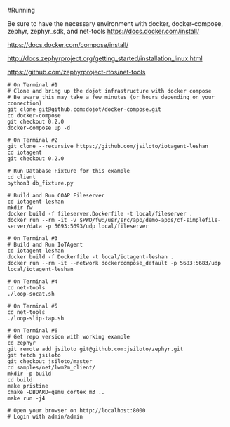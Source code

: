 #Running
    
Be sure to have the necessary environment with docker, docker-compose, zephyr, zephyr_sdk, and net-tools
https://docs.docker.com/install/

https://docs.docker.com/compose/install/

http://docs.zephyrproject.org/getting_started/installation_linux.html

https://github.com/zephyrproject-rtos/net-tools
    
    
    # On Terminal #1 
    # Clone and bring up the dojot infrastructure with docker compose
    # Be aware this may take a few minutes (or hours depending on your connection)
    git clone git@github.com:dojot/docker-compose.git
    cd docker-compose
    git checkout 0.2.0
    docker-compose up -d
    
    # On Terminal #2
    git clone --recursive https://github.com/jsiloto/iotagent-leshan
    cd iotagent
    git checkout 0.2.0
    
    # Run Database Fixture for this example
    cd client
    python3 db_fixture.py
    
    # Build and Run COAP Fileserver
    cd iotagent-leshan
    mkdir fw
    docker build -f fileserver.Dockerfile -t local/fileserver .
    docker run --rm -it -v $PWD/fw:/usr/src/app/demo-apps/cf-simplefile-server/data -p 5693:5693/udp local/fileserver
    
    # On Terminal #3
    # Build and Run IoTAgent
    cd iotagent-leshan
    docker build -f Dockerfile -t local/iotagent-leshan .
    docker run --rm -it --network dockercompose_default -p 5683:5683/udp local/iotagent-leshan
    
    # On Terminal #4
    cd net-tools
    ./loop-socat.sh
    
    # On Terminal #5
    cd net-tools
    ./loop-slip-tap.sh
    
    # On Terminal #6
    # Get repo version with working example
    cd zephyr
    git remote add jsiloto git@github.com:jsiloto/zephyr.git
    git fetch jsiloto
    git checkout jsiloto/master
    cd samples/net/lwm2m_client/
    mkdir -p build
    cd build
    make pristine
    cmake -DBOARD=qemu_cortex_m3 ..
    make run -j4
    
    # Open your browser on http://localhost:8000
    # Login with admin/admin

   